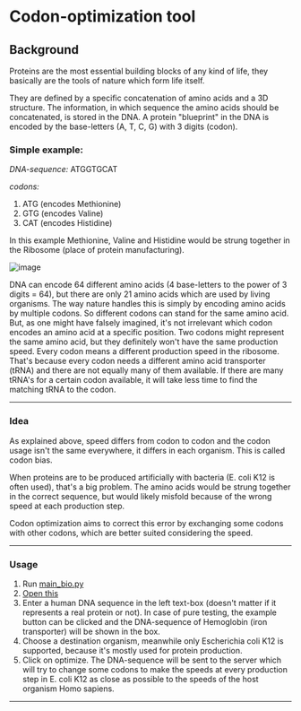 
# Codon-optimization tool

## Background

Proteins are the most essential building blocks of any kind of life, 
they basically are the tools of nature which form life itself. 

They are defined by a specific concatenation of amino acids and a 3D structure.
The information, in which sequence the amino acids should be concatenated,
is stored in the DNA. 
A protein "blueprint" in the DNA is encoded by the base-letters (A, T, C, G) with 3 digits (codon). 

### Simple example:

   *DNA-sequence:*  ATGGTGCAT

   *codons:*
   1. ATG    (encodes Methionine)
   2. GTG    (encodes Valine)
   3. CAT    (encodes Histidine)

   In this example Methionine, Valine and Histidine would be strung together in the Ribosome (place of protein manufacturing).

![image](https://d2jx2rerrg6sh3.cloudfront.net/image-handler/ts/20170202084949/ri/590/picture/Ribosome%20during%20protein%20synthesis.%20The%20Interaction%20of%20a%20Ribosome%20with%20mRNA.%20Process%20of%20initiation%20of%20translation-Designua_thumb.jpg)



DNA can encode 64 different amino acids (4 base-letters to the
power of 3 digits = 64), but there are only 21 amino acids which are used 
by living organisms. The way nature handles this is simply by encoding
amino acids by multiple codons. So different codons can stand for the 
same amino acid. But, as one might have falsely imagined, it's not 
irrelevant which codon encodes an amino acid at a specific position. 
Two codons might represent the same amino acid, but they definitely 
won't have the same production speed. Every codon means a different 
production speed in the ribosome. That's because every codon needs
a different amino acid transporter (tRNA) and there are not equally
many of them available. If there are many tRNA's for a certain codon 
available, it will take less time to find the matching tRNA to the codon.

---

### Idea
As explained above, speed differs from codon to codon and the codon 
usage isn't the same everywhere, it differs in each organism. This
is called codon bias. 

When proteins are to be produced artificially with bacteria
(E. coli K12 is often used), that's a big problem. The amino acids 
would be strung together in the correct sequence, but would likely
misfold because of the wrong speed at each production step. 

Codon optimization aims to correct this error by exchanging some codons
with other codons, which are better suited considering the speed. 

---

### Usage
1. Run [main_bio.py](main_bio.py) 
2. [Open this](https://localhost.one:31415)
3. Enter a human DNA sequence in the left text-box (doesn't matter if it represents a real
protein or not). In case of pure testing, the example button can be clicked
and the DNA-sequence of Hemoglobin (iron transporter) will be shown in the box.
4. Choose a destination organism, meanwhile only Escherichia coli K12 
is supported, because it's mostly used for protein production.
5. Click on optimize. The DNA-sequence will be sent to the server which will
try to change some codons to make the speeds at every production step in 
E. coli K12 as close as possible to the speeds of the host organism 
Homo sapiens. 

---



